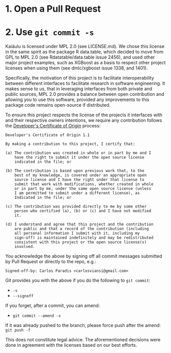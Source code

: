 # 1. Open a Pull Request 


# 2. Use `git commit -s`

Kaiāulu is licensed under MPL 2.0 (see LICENSE.md). We chose this license in the same spirit as the package R data.table, which decided to move from GPL to MPL 2.0 (see Rdatatable/data.table 
issue 2456), and used other major project examples, such as XGBoost as a basis to 
respect other project licenses when using them (see dmlc/xgboost issue 1338, and 1401).

Specifically, the motivation of this project is to facilitate interoperability between different interfaces to facilitate research in software engineering. It makes sense to us, that in leveraging interfaces from both private and public sources, MPL 2.0 provides a balance between open contribution and allowing you to use this software, provided any improvements to this package code remains open-source if distributed.

To ensure this project respects the license of the projects it interfaces with and their
respective owners intentions, we require any contribution follows the [Developer's 
Certificate of Origin](http://developercertificate.org) process:

```
Developer's Certificate of Origin 1.1

By making a contribution to this project, I certify that:

(a) The contribution was created in whole or in part by me and I
    have the right to submit it under the open source license
    indicated in the file; or

(b) The contribution is based upon previous work that, to the
    best of my knowledge, is covered under an appropriate open
    source license and I have the right under that license to
    submit that work with modifications, whether created in whole
    or in part by me, under the same open source license (unless
    I am permitted to submit under a different license), as
    Indicated in the file; or

(c) The contribution was provided directly to me by some other
    person who certified (a), (b) or (c) and I have not modified
    it.

(d) I understand and agree that this project and the contribution
    are public and that a record of the contribution (including
    all personal information I submit with it, including my
    sign-off) is maintained indefinitely and may be redistributed
    consistent with this project or the open source license(s)
    involved.
```

You acknowledge the above by signing off all commit messages submitted by Pull Request or directly to the repo, e.g.:

```
Signed-off-by: Carlos Paradis <carlosviansi@gmail.com>
```

Git provides you with the above if you do the following to `git commit`:

 * `-s`
 * `--signoff`
 
If you forget, after a commit, you can amend:
 
 * `git commit --amend -s`
  
If it was already pushed to the branch, please force push after the amend: `git push -f`

This does not constitute legal advice. The aforementioned decisions were done in agreement with the licenses based on our best efforts.
